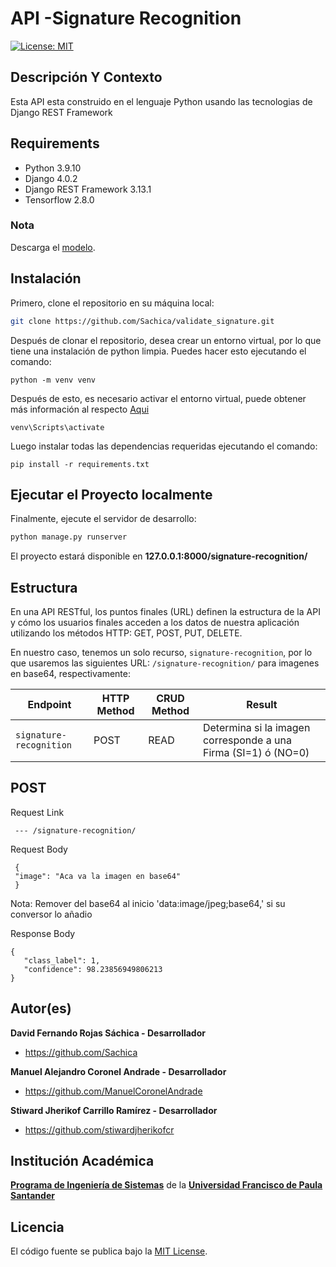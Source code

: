 # API -Signature Recognition

[![License: MIT](https://img.shields.io/badge/License-MIT-yellow.svg)](https://opensource.org/licenses/MIT)

## Descripción Y Contexto
Esta API esta construido en el lenguaje Python usando las tecnologias de Django REST Framework

## Requirements
- Python 3.9.10
- Django 4.0.2
- Django REST Framework 3.13.1
- Tensorflow 2.8.0

### Nota
Descarga el [modelo](https://drive.google.com/file/d/1-2abDVQcrRF9CUYRqTMIVXn5f_DGUizW/view?usp=sharing).

## Instalación
Primero, clone el repositorio en su máquina local:
```bash
git clone https://github.com/Sachica/validate_signature.git
```

Después de clonar el repositorio, desea crear un entorno virtual, por lo que tiene una instalación de python limpia.
Puedes hacer esto ejecutando el comando:
```
python -m venv venv
```

Después de esto, es necesario activar el entorno virtual, puede obtener más información al respecto [Aqui](https://docs.python.org/3/tutorial/venv.html)
```
venv\Scripts\activate
```

Luego instalar todas las dependencias requeridas ejecutando el comando:
```
pip install -r requirements.txt
```

## Ejecutar el Proyecto localmente
Finalmente, ejecute el servidor de desarrollo:
```bash
python manage.py runserver
```

El proyecto estará disponible en **127.0.0.1:8000/signature-recognition/**

## Estructura
En una API RESTful, los puntos finales (URL) definen la estructura de la API y cómo los usuarios finales acceden a los datos de nuestra aplicación utilizando los métodos HTTP: GET, POST, PUT, DELETE.

En nuestro caso, tenemos un solo recurso, `signature-recognition`, por lo que usaremos las siguientes URL: `/signature-recognition/` para imagenes en base64, respectivamente:

Endpoint |HTTP Method | CRUD Method | Result
-- | -- |-- |--
`signature-recognition` | POST | READ | Determina si la imagen corresponde a una Firma (SI=1) ó (NO=0)

## POST

Request Link
 ```
  --- /signature-recognition/
   ```
 Request Body
 ```  
  {
  "image": "Aca va la imagen en base64"
  }
  ```
  Nota: Remover del base64 al inicio 'data:image/jpeg;base64,' si su conversor lo añadio
  
 Response Body
 
 ```
{
    "class_label": 1,
    "confidence": 98.23856949806213
}
```

## Autor(es)

**David Fernando Rojas Sáchica - Desarrollador**

-   <https://github.com/Sachica>
 
**Manuel Alejandro Coronel Andrade - Desarrollador**

-   <https://github.com/ManuelCoronelAndrade>
   
**Stiward Jherikof Carrillo Ramírez - Desarrollador**

-   <https://github.com/stiwardjherikofcr>

## Institución Académica

**[Programa de Ingeniería de Sistemas]** de la **[Universidad Francisco de Paula Santander]**

[Programa de Ingeniería de Sistemas]: https://ingsistemas.cloud.ufps.edu.co/
[Universidad Francisco de Paula Santander]: https://ww2.ufps.edu.co/

## Licencia
El código fuente se publica bajo la [MIT License](https://github.com/sibtc/django-multiple-user-types-example/blob/master/LICENSE).
